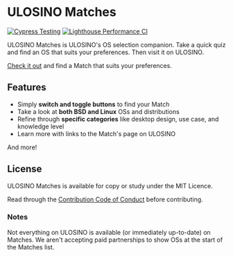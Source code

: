 # ULOSINO Matches

[![Cypress Testing](https://github.com/ulosino/ulosino/matches/workflows/testing.yml/badge.svg)](https://github.com/ulosino/ulosino/actions/workflows/testing.yml)
[![Lighthouse Performance CI](https://github.com/ulosino/matches/actions/workflows/lighthouse.yml/badge.svg)](https://github.com/ulosino/ulosino/actions/workflows/lighthouse.yml)

ULOSINO Matches is ULOSINO's OS selection companion. Take a quick quiz and find an OS that suits your preferences. Then visit it on ULOSINO.

[Check it out](https://matches.ulosino.com) and find a Match that suits your preferences.

## Features

- Simply **switch and toggle buttons** to find your Match
- Take a look at **both BSD and Linux** OSs and distributions
- Refine through **specific categories** like desktop design, use case, and knowledge level
- Learn more with links to the Match's page on ULOSINO

And more!

## License

ULOSINO Matches is available for copy or study under the MIT Licence.

Read through the [Contribution Code of Conduct](https://github.com/ulosino/.github/blob/main/CODE_OF_CONDUCT.md) before contributing.

### Notes

Not everything on ULOSINO is available (or immediately up-to-date) on Matches. We aren't accepting paid partnerships to show OSs at the start of the Matches list.
